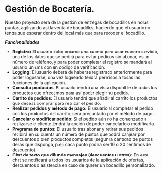 # Gestión de Bocatería.

Nuestro proyecto será de la gestión de entregas de bocadillos en horas puntas, agilizando así la venta de bocadillos, haciendo que el usuario no tenga que esperar dentro del local más que para recoger el bocadillo.


***Funcionalidades***
- **Registro:** El usuario debe crearse una cuenta para usar nuestro servicio, uno de los datos que se pedirá para evitar pedidos sin abonar, es un número de teléfono, y para poder completar el registro se mandará al usuario un sms con un código de verificación.
- **Logging:** El usuario deberá de haberse registrado anteriormente para poder loguearse, una vez logueado tendrá permisos a todas las funciones de la aplicación.
- **Consulta productos:** El usuario tendrá una vista disponible de todos los productos que ofrecemos para así poder elegir su pedido.
- **Carrito de pedidos:** El usuario tendrá que añadir al carrito los productos que deseas comprar para realizar el pedido.
- **Realizar pedidos y método de pago:** El usuario al completar el pedido con los productos del carrito, será preguntado por el método de pago.
- **Cancelar o modificar pedido:** Si el pedido aún no ha comenzado a realizarse el cliente tendrá la opción de poder cancelarlo o modificarlo.
- **Programa de puntos:** El usuario tras abonar y retirar sus pedidos recibirá en su cuenta un número de puntos que podrá canjear por descuentos o bien productos completos (según la cantidad de puntos de las que disponga, p.ej: cada punto podría ser 10 o 20 céntimos de descuento).
- **Chat de texto que difunde mensajes (descuentos u otros):** En este chat se notificará a todos los usuarios de la aplicación de ofertas, descuentos o asistencia en caso de querer un bocadillo personalizado.
